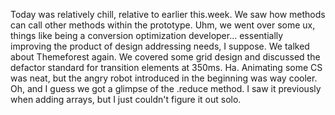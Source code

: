 Today was relatively chill, relative to earlier this.week. We saw how methods can call other methods within the prototype. Uhm, we went over some ux, things like being a conversion optimization developer... essentially improving the product of design addressing needs, I suppose. We talked about Themeforest again. We covered some grid design and discussed the defactor standard for transition elements at 350ms. Ha. Animating some CS was neat, but the angry robot introduced in the beginning was way cooler. Oh, and I guess we got a glimpse of the .reduce method. I saw it previously when adding arrays, but I just couldn't figure it out solo.